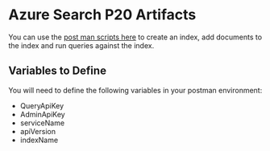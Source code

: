 # Azure Search P20 Artifacts

You can use the [post man scripts here](../JSON.json) to create an index, add documents to the index and run queries against the index.

## Variables to Define

You will need to define the following variables in your postman environment:
- QueryApiKey
- AdminApiKey
- serviceName
- apiVersion
- indexName


